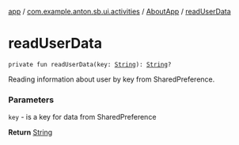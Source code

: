 [app](../../index.md) / [com.example.anton.sb.ui.activities](../index.md) / [AboutApp](index.md) / [readUserData](./read-user-data.md)

# readUserData

`private fun readUserData(key: `[`String`](https://kotlinlang.org/api/latest/jvm/stdlib/kotlin/-string/index.html)`): `[`String`](https://kotlinlang.org/api/latest/jvm/stdlib/kotlin/-string/index.html)`?`

Reading information about user by key from SharedPreference.

### Parameters

`key` - is a key for data from SharedPreference

**Return**
[String](https://kotlinlang.org/api/latest/jvm/stdlib/kotlin/-string/index.html)

